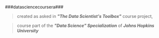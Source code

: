 ###datasciencecoursera###
>created as asked in ***"The Data Scientist's Toolbox"*** course project,

>course part of the ***"Data Science" Specialization*** of ***Johns Hopkins University***

